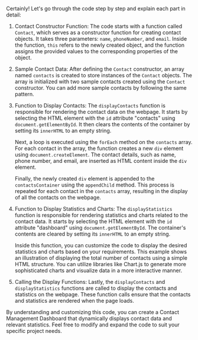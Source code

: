 Certainly! Let's go through the code step by step and explain each part in detail:

1. Contact Constructor Function:
   The code starts with a function called `Contact`, which serves as a constructor function for creating contact objects. It takes three parameters: `name`, `phoneNumber`, and `email`. Inside the function, `this` refers to the newly created object, and the function assigns the provided values to the corresponding properties of the object.

2. Sample Contact Data:
   After defining the `Contact` constructor, an array named `contacts` is created to store instances of the `Contact` objects. The array is initialized with two sample contacts created using the `Contact` constructor. You can add more sample contacts by following the same pattern.

3. Function to Display Contacts:
   The `displayContacts` function is responsible for rendering the contact data on the webpage. It starts by selecting the HTML element with the `id` attribute "contacts" using `document.getElementById`. It then clears the contents of the container by setting its `innerHTML` to an empty string.

   Next, a loop is executed using the `forEach` method on the `contacts` array. For each contact in the array, the function creates a new `div` element using `document.createElement`. The contact details, such as name, phone number, and email, are inserted as HTML content inside the `div` element.

   Finally, the newly created `div` element is appended to the `contactsContainer` using the `appendChild` method. This process is repeated for each contact in the `contacts` array, resulting in the display of all the contacts on the webpage.

4. Function to Display Statistics and Charts:
   The `displayStatistics` function is responsible for rendering statistics and charts related to the contact data. It starts by selecting the HTML element with the `id` attribute "dashboard" using `document.getElementById`. The container's contents are cleared by setting its `innerHTML` to an empty string.

   Inside this function, you can customize the code to display the desired statistics and charts based on your requirements. This example shows an illustration of displaying the total number of contacts using a simple HTML structure. You can utilize libraries like Chart.js to generate more sophisticated charts and visualize data in a more interactive manner.

5. Calling the Display Functions:
   Lastly, the `displayContacts` and `displayStatistics` functions are called to display the contacts and statistics on the webpage. These function calls ensure that the contacts and statistics are rendered when the page loads.

By understanding and customizing this code, you can create a Contact Management Dashboard that dynamically displays contact data and relevant statistics. Feel free to modify and expand the code to suit your specific project needs.